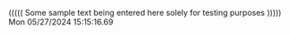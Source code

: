((((( Some sample text being entered here solely for testing purposes ))))) Mon 05/27/2024 15:15:16.69
